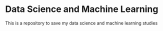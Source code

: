 # Data Science and Machine Learning

This is a repository to save my data science and machine learning studies
